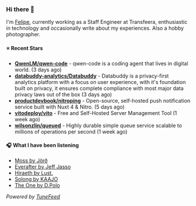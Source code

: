 ### Hi there 👋

I'm [Felipe](https://felipevm.com), currently working as a Staff Engineer at Transfeera, enthusiastic in technology and occasionally write about my experiences. Also a hobby photographer.

#### ⭐ Recent Stars
- **[QwenLM/qwen-code](https://github.com/QwenLM/qwen-code)** - qwen-code is a coding agent that lives in digital world. (3 days ago)
- **[databuddy-analytics/Databuddy](https://github.com/databuddy-analytics/Databuddy)** - Databuddy is a privacy-first analytics platform with a focus on user experience, with it&#39;s foundation built on privacy, it ensures complete compliance with most major data privacy laws out of the box (3 days ago)
- **[productdevbook/nitroping](https://github.com/productdevbook/nitroping)** - Open-source, self-hosted push notification service built with Nuxt 4 &amp; Nitro. (5 days ago)
- **[vitodeploy/vito](https://github.com/vitodeploy/vito)** - Free and Self-Hosted  Server Management Tool (1 week ago)
- **[wilsonzlin/queued](https://github.com/wilsonzlin/queued)** - Highly durable simple queue service scalable to millions of operations per second (1 week ago)

#### 🎧 What I have been listening
- [Moss by Jörð](https://open.spotify.com/track/3sZQxpncC7jfRRMYKrhwR7)
- [Everafter by Jeff Jasso](https://open.spotify.com/track/27e6i6rhi4iazmuzMpMEXj)
- [Hiraeth by Lust.](https://open.spotify.com/track/4vvSxQ95pxHxIRaSvjYsr8)
- [Solong by KAAJO](https://open.spotify.com/track/07Mxu21oLznRItoo3WCVWB)
- [The One by D.Polo](https://open.spotify.com/track/7E29M3kXpuZG8Mn2xRVkli)

_Powered by [TuneFeed](https://tunefeed.app?ref=github.com)_
